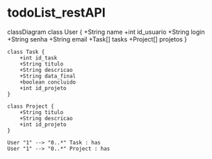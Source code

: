 # todoList_restAPI

classDiagram
    class User {
        +String name
        +int id_usuario
        +String login
        +String senha
        +String email
        +Task[] tasks
        +Project[] projetos
    }

    class Task {
        +int id_task
        +String titulo
        +String descricao
        +String data_final
        +boolean concluido
        +int id_projeto
    }

    class Project {
        +String titulo
        +String descricao
        +int id_projeto
    }

    User "1" --> "0..*" Task : has
    User "1" --> "0..*" Project : has
